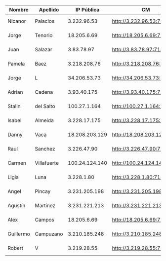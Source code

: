 | Nombre    | Apellido    | IP Pública     | CM                         | EFM                                | NIFI                            | NiFi Registry                             | Schema Registry            | SMM                        | Hue                        | CDSW                              |
|-----------|-------------|----------------|----------------------------|------------------------------------|---------------------------------|-------------------------------------------|----------------------------|----------------------------|----------------------------|-----------------------------------|
| Nicanor   | Palacios    | 3.232.96.53    | http://3.232.96.53:7180    | http://3.232.96.53:10080/efm/ui    | http://3.232.96.53:8080/nifi    | http://3.232.96.53:18080/nifi-registry    | http://3.232.96.53:7788    | http://3.232.96.53:9991    | http://3.232.96.53:8888    | http://cdsw.3.232.96.53.nip.io    |
| Jorge     | Tenorio     | 18.205.6.69    | http://18.205.6.69:7180    | http://18.205.6.69:10080/efm/ui    | http://18.205.6.69:8080/nifi    | http://18.205.6.69:18080/nifi-registry    | http://18.205.6.69:7788    | http://18.205.6.69:9991    | http://18.205.6.69:8888    | http://cdsw.18.205.6.69.nip.io    |
| Juan      | Salazar     | 3.83.78.97     | http://3.83.78.97:7180     | http://3.83.78.97:10080/efm/ui     | http://3.83.78.97:8080/nifi     | http://3.83.78.97:18080/nifi-registry     | http://3.83.78.97:7788     | http://3.83.78.97:9991     | http://3.83.78.97:8888     | http://cdsw.3.83.78.97.nip.io     |
| Pamela    | Baez        | 3.218.208.76   | http://3.218.208.76:7180   | http://3.218.208.76:10080/efm/ui   | http://3.218.208.76:8080/nifi   | http://3.218.208.76:18080/nifi-registry   | http://3.218.208.76:7788   | http://3.218.208.76:9991   | http://3.218.208.76:8888   | http://cdsw.3.218.208.76.nip.io   |
| Jorge     | L           | 34.206.53.73   | http://34.206.53.73:7180   | http://34.206.53.73:10080/efm/ui   | http://34.206.53.73:8080/nifi   | http://34.206.53.73:18080/nifi-registry   | http://34.206.53.73:7788   | http://34.206.53.73:9991   | http://34.206.53.73:8888   | http://cdsw.34.206.53.73.nip.io   |
| Adrian    | Cadena      | 3.93.40.175    | http://3.93.40.175:7180    | http://3.93.40.175:10080/efm/ui    | http://3.93.40.175:8080/nifi    | http://3.93.40.175:18080/nifi-registry    | http://3.93.40.175:7788    | http://3.93.40.175:9991    | http://3.93.40.175:8888    | http://cdsw.3.93.40.175.nip.io    |
| Stalin    | del Salto   | 100.27.1.164   | http://100.27.1.164:7180   | http://100.27.1.164:10080/efm/ui   | http://100.27.1.164:8080/nifi   | http://100.27.1.164:18080/nifi-registry   | http://100.27.1.164:7788   | http://100.27.1.164:9991   | http://100.27.1.164:8888   | http://cdsw.100.27.1.164.nip.io   |
| Isabel    | Almeida     | 3.228.17.175   | http://3.228.17.175:7180   | http://3.228.17.175:10080/efm/ui   | http://3.228.17.175:8080/nifi   | http://3.228.17.175:18080/nifi-registry   | http://3.228.17.175:7788   | http://3.228.17.175:9991   | http://3.228.17.175:8888   | http://cdsw.3.228.17.175.nip.io   |
| Danny     | Vaca        | 18.208.203.129 | http://18.208.203.129:7180 | http://18.208.203.129:10080/efm/ui | http://18.208.203.129:8080/nifi | http://18.208.203.129:18080/nifi-registry | http://18.208.203.129:7788 | http://18.208.203.129:9991 | http://18.208.203.129:8888 | http://cdsw.18.208.203.129.nip.io |
| Raul      | Sanchez     | 3.226.47.90    | http://3.226.47.90:7180    | http://3.226.47.90:10080/efm/ui    | http://3.226.47.90:8080/nifi    | http://3.226.47.90:18080/nifi-registry    | http://3.226.47.90:7788    | http://3.226.47.90:9991    | http://3.226.47.90:8888    | http://cdsw.3.226.47.90.nip.io    |
| Carmen    | Villafuerte | 100.24.124.140 | http://100.24.124.140:7180 | http://100.24.124.140:10080/efm/ui | http://100.24.124.140:8080/nifi | http://100.24.124.140:18080/nifi-registry | http://100.24.124.140:7788 | http://100.24.124.140:9991 | http://100.24.124.140:8888 | http://cdsw.100.24.124.140.nip.io |
| Ligia     | Luna        | 3.228.1.80     | http://3.228.1.80:7180     | http://3.228.1.80:10080/efm/ui     | http://3.228.1.80:8080/nifi     | http://3.228.1.80:18080/nifi-registry     | http://3.228.1.80:7788     | http://3.228.1.80:9991     | http://3.228.1.80:8888     | http://cdsw.3.228.1.80.nip.io     |
| Angel     | Pincay      | 3.231.205.198  | http://3.231.205.198:7180  | http://3.231.205.198:10080/efm/ui  | http://3.231.205.198:8080/nifi  | http://3.231.205.198:18080/nifi-registry  | http://3.231.205.198:7788  | http://3.231.205.198:9991  | http://3.231.205.198:8888  | http://cdsw.3.231.205.198.nip.io  |
| Agustín   | Martinez    | 3.231.221.213  | http://3.231.221.213:7180  | http://3.231.221.213:10080/efm/ui  | http://3.231.221.213:8080/nifi  | http://3.231.221.213:18080/nifi-registry  | http://3.231.221.213:7788  | http://3.231.221.213:9991  | http://3.231.221.213:8888  | http://cdsw.3.231.221.213.nip.io  |
| Alex      | Campos      | 18.205.6.69    | http://18.205.6.69:7180    | http://18.205.6.69:10080/efm/ui    | http://18.205.6.69:8080/nifi    | http://18.205.6.69:18080/nifi-registry    | http://18.205.6.69:7788    | http://18.205.6.69:9991    | http://18.205.6.69:8888    | http://cdsw.18.205.6.69.nip.io    |
| Guillermo | Campuzano   | 3.210.185.248  | http://3.210.185.248:7180  | http://3.210.185.248:10080/efm/ui  | http://3.210.185.248:8080/nifi  | http://3.210.185.248:18080/nifi-registry  | http://3.210.185.248:7788  | http://3.210.185.248:9991  | http://3.210.185.248:8888  | http://cdsw.3.210.185.248.nip.io  |
| Robert    | V           | 3.219.28.55    | http://3.219.28.55:7180    | http://3.219.28.55:10080/efm/ui    | http://3.219.28.55:8080/nifi    | http://3.219.28.55:18080/nifi-registry    | http://3.219.28.55:7788    | http://3.219.28.55:9991    | http://3.219.28.55:8888    | http://cdsw.3.219.28.55.nip.io    |
